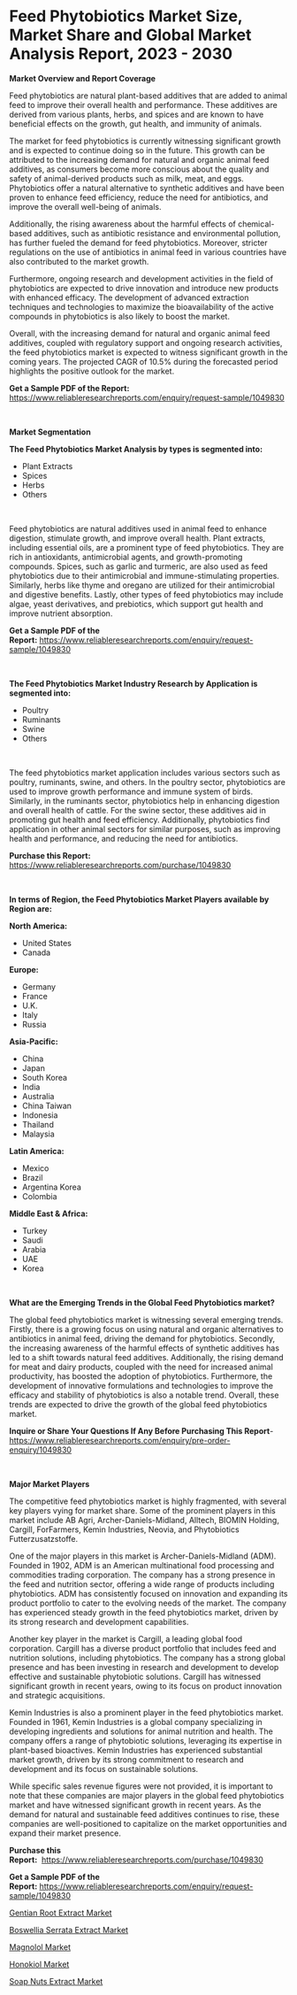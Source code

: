 <p><h1>Feed Phytobiotics Market Size, Market Share and Global Market Analysis Report, 2023 - 2030</h1></p><p><strong>Market Overview and Report Coverage</strong></p>
<p><p>Feed phytobiotics are natural plant-based additives that are added to animal feed to improve their overall health and performance. These additives are derived from various plants, herbs, and spices and are known to have beneficial effects on the growth, gut health, and immunity of animals.</p><p>The market for feed phytobiotics is currently witnessing significant growth and is expected to continue doing so in the future. This growth can be attributed to the increasing demand for natural and organic animal feed additives, as consumers become more conscious about the quality and safety of animal-derived products such as milk, meat, and eggs. Phytobiotics offer a natural alternative to synthetic additives and have been proven to enhance feed efficiency, reduce the need for antibiotics, and improve the overall well-being of animals.</p><p>Additionally, the rising awareness about the harmful effects of chemical-based additives, such as antibiotic resistance and environmental pollution, has further fueled the demand for feed phytobiotics. Moreover, stricter regulations on the use of antibiotics in animal feed in various countries have also contributed to the market growth.</p><p>Furthermore, ongoing research and development activities in the field of phytobiotics are expected to drive innovation and introduce new products with enhanced efficacy. The development of advanced extraction techniques and technologies to maximize the bioavailability of the active compounds in phytobiotics is also likely to boost the market.</p><p>Overall, with the increasing demand for natural and organic animal feed additives, coupled with regulatory support and ongoing research activities, the feed phytobiotics market is expected to witness significant growth in the coming years. The projected CAGR of 10.5% during the forecasted period highlights the positive outlook for the market.</p></p>
<p><strong>Get a Sample PDF of the Report:</strong> <a href="https://www.reliableresearchreports.com/enquiry/request-sample/1049830">https://www.reliableresearchreports.com/enquiry/request-sample/1049830</a></p>
<p>&nbsp;</p>
<p><strong>Market Segmentation</strong></p>
<p><strong>The Feed Phytobiotics Market Analysis by types is segmented into:</strong></p>
<p><ul><li>Plant Extracts</li><li>Spices</li><li>Herbs</li><li>Others</li></ul></p>
<p>&nbsp;</p>
<p><p>Feed phytobiotics are natural additives used in animal feed to enhance digestion, stimulate growth, and improve overall health. Plant extracts, including essential oils, are a prominent type of feed phytobiotics. They are rich in antioxidants, antimicrobial agents, and growth-promoting compounds. Spices, such as garlic and turmeric, are also used as feed phytobiotics due to their antimicrobial and immune-stimulating properties. Similarly, herbs like thyme and oregano are utilized for their antimicrobial and digestive benefits. Lastly, other types of feed phytobiotics may include algae, yeast derivatives, and prebiotics, which support gut health and improve nutrient absorption.</p></p>
<p><strong>Get a Sample PDF of the Report:</strong>&nbsp;<a href="https://www.reliableresearchreports.com/enquiry/request-sample/1049830">https://www.reliableresearchreports.com/enquiry/request-sample/1049830</a></p>
<p>&nbsp;</p>
<p><strong>The Feed Phytobiotics Market Industry Research by Application is segmented into:</strong></p>
<p><ul><li>Poultry</li><li>Ruminants</li><li>Swine</li><li>Others</li></ul></p>
<p>&nbsp;</p>
<p><p>The feed phytobiotics market application includes various sectors such as poultry, ruminants, swine, and others. In the poultry sector, phytobiotics are used to improve growth performance and immune system of birds. Similarly, in the ruminants sector, phytobiotics help in enhancing digestion and overall health of cattle. For the swine sector, these additives aid in promoting gut health and feed efficiency. Additionally, phytobiotics find application in other animal sectors for similar purposes, such as improving health and performance, and reducing the need for antibiotics.</p></p>
<p><strong>Purchase this Report:</strong>&nbsp; <a href="https://www.reliableresearchreports.com/purchase/1049830">https://www.reliableresearchreports.com/purchase/1049830</a></p>
<p>&nbsp;</p>
<p><strong>In terms of Region, the Feed Phytobiotics Market Players available by Region are:</strong></p>
<p>
    <p> <strong> North America: </strong>
        <ul>
            <li>United States</li>
            <li>Canada</li>
        </ul>
        </p> 
    <p> <strong> Europe: </strong>
        <ul>
            <li>Germany</li>
            <li>France</li>
            <li>U.K.</li>
            <li>Italy</li>
            <li>Russia</li>
        </ul>
        </p> 
    <p> <strong> Asia-Pacific: </strong>
        <ul>
            <li>China</li>
            <li>Japan</li>
            <li>South Korea</li>
            <li>India</li>
            <li>Australia</li>
            <li>China Taiwan</li>
            <li>Indonesia</li>
            <li>Thailand</li>
            <li>Malaysia</li>
        </ul>
        </p> 
    <p> <strong> Latin America: </strong>
        <ul>
            <li>Mexico</li>
            <li>Brazil</li>
            <li>Argentina Korea</li>
            <li>Colombia</li>
        </ul>
        </p> 
    <p> <strong> Middle East & Africa: </strong>
        <ul>
            <li>Turkey</li>
            <li>Saudi</li>
            <li>Arabia</li>
            <li>UAE</li>
            <li>Korea</li>
        </ul>
    </p>
    </p>
<p>&nbsp;</p>
<p><strong>What are the Emerging Trends in the Global Feed Phytobiotics market?</strong></p>
<p><p>The global feed phytobiotics market is witnessing several emerging trends. Firstly, there is a growing focus on using natural and organic alternatives to antibiotics in animal feed, driving the demand for phytobiotics. Secondly, the increasing awareness of the harmful effects of synthetic additives has led to a shift towards natural feed additives. Additionally, the rising demand for meat and dairy products, coupled with the need for increased animal productivity, has boosted the adoption of phytobiotics. Furthermore, the development of innovative formulations and technologies to improve the efficacy and stability of phytobiotics is also a notable trend. Overall, these trends are expected to drive the growth of the global feed phytobiotics market.</p></p>
<p><strong>Inquire or Share Your Questions If Any Before Purchasing This Report</strong>- <a href="https://www.reliableresearchreports.com/enquiry/pre-order-enquiry/1049830">https://www.reliableresearchreports.com/enquiry/pre-order-enquiry/1049830</a></p>
<p>&nbsp;</p>
<p><strong>Major Market Players</strong></p>
<p><p>The competitive feed phytobiotics market is highly fragmented, with several key players vying for market share. Some of the prominent players in this market include AB Agri, Archer-Daniels-Midland, Alltech, BIOMIN Holding, Cargill, ForFarmers, Kemin Industries, Neovia, and Phytobiotics Futterzusatzstoffe. </p><p>One of the major players in this market is Archer-Daniels-Midland (ADM). Founded in 1902, ADM is an American multinational food processing and commodities trading corporation. The company has a strong presence in the feed and nutrition sector, offering a wide range of products including phytobiotics. ADM has consistently focused on innovation and expanding its product portfolio to cater to the evolving needs of the market. The company has experienced steady growth in the feed phytobiotics market, driven by its strong research and development capabilities.</p><p>Another key player in the market is Cargill, a leading global food corporation. Cargill has a diverse product portfolio that includes feed and nutrition solutions, including phytobiotics. The company has a strong global presence and has been investing in research and development to develop effective and sustainable phytobiotic solutions. Cargill has witnessed significant growth in recent years, owing to its focus on product innovation and strategic acquisitions.</p><p>Kemin Industries is also a prominent player in the feed phytobiotics market. Founded in 1961, Kemin Industries is a global company specializing in developing ingredients and solutions for animal nutrition and health. The company offers a range of phytobiotic solutions, leveraging its expertise in plant-based bioactives. Kemin Industries has experienced substantial market growth, driven by its strong commitment to research and development and its focus on sustainable solutions.</p><p>While specific sales revenue figures were not provided, it is important to note that these companies are major players in the global feed phytobiotics market and have witnessed significant growth in recent years. As the demand for natural and sustainable feed additives continues to rise, these companies are well-positioned to capitalize on the market opportunities and expand their market presence.</p></p>
<p><strong>Purchase this Report:</strong>&nbsp;&nbsp;<a href="https://www.reliableresearchreports.com/purchase/1049830">https://www.reliableresearchreports.com/purchase/1049830</a></p>
<p></p>
<p><strong>Get a Sample PDF of the Report:</strong>&nbsp;<a href="https://www.reliableresearchreports.com/enquiry/request-sample/1049830">https://www.reliableresearchreports.com/enquiry/request-sample/1049830</a></p>
<p><p><a href="https://github.com/sndrkn/Market-Research-Report-List-1/blob/main/gentian-root-extract-market.md">Gentian Root Extract Market</a></p><p><a href="https://github.com/amae102299/Market-Research-Report-List-1/blob/main/boswellia-serrata-extract-market.md">Boswellia Serrata Extract Market</a></p><p><a href="https://github.com/jonneygiverf/Market-Research-Report-List-1/blob/main/magnolol-market.md">Magnolol Market</a></p><p><a href="https://github.com/prosalinda88/Market-Research-Report-List-1/blob/main/honokiol-market.md">Honokiol Market</a></p><p><a href="https://github.com/melchekhinf/Market-Research-Report-List-1/blob/main/soap-nuts-extract-market.md">Soap Nuts Extract Market</a></p></p>
